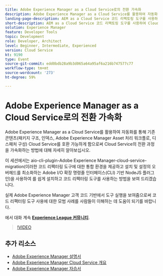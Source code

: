 ```yaml
---
title: Adobe Experience Manager as a Cloud Service로의 전환 가속화
description: Adobe Experience Manager as a Cloud Service를 활용하여 자동화를 통해 기존 콘텐츠(패키지 구조, 인덱스, Adobe Experience Manager Asset 처리 워크플로, 디스패처 구성) Cloud Service를 호환 가능하게 함으로써 Cloud Service의 전환 과정을 가속화하는 방법에 대해 자세히 알아보십시오.
landing-page-description: AEM as a Cloud Service 코드 리팩토링 도구를 사용하여 Cloud Service로의 전환을 가속화하십시오.
short-description: AEM as a Cloud Service 코드 리팩토링 도구를 사용하여 Cloud Service로의 전환을 가속화하십시오.
solution: Experience Manager
feature: Developer Tools
topic: Development
role: Developer, Architect
level: Beginner, Intermediate, Experienced
version: Cloud Service
kt: 9190
type: Event
source-git-commit: edd0bdb28a9b3d065a64a95af6a216b747577c77
workflow-type: tm+mt
source-wordcount: '273'
ht-degree: 59%

---
```


# Adobe Experience Manager as a Cloud Service로의 전환 가속화

Adobe Experience Manager as a Cloud Service를 활용하여 자동화를 통해 기존 콘텐츠(패키지 구조, 인덱스, Adobe Experience Manager Asset 처리 워크플로, 디스패처 구성) Cloud Service를 호환 가능하게 함으로써 Cloud Service의 전환 과정을 가속화하는 방법에 대해 자세히 알아보십시오.

이 세션에서는 aio-cli-plugin-Adobe Experience Manager-cloud-service-migration(이러한 코드 리팩터링 도구에 대한 통합 환경을 제공하고 설치 및 설정의 오버헤드를 최소화하는 Adobe I/O 확장 명령줄 인터페이스(CLI) 기반 NodeJS 플러그인)을 사용하여 를 쉽게 설치하고 코드 리팩터링 도구를 사용하는 방법을 보여 드리겠습니다.

실제 Adobe Experience Manager 고객 코드 기반에서 도구 실행을 보여줌으로써 코드 리팩터링 도구 사용에 대한 모범 사례를 사람들이 이해하는 데 도움이 되기를 바랍니다.

에서 대화 계속 **[Experience League 커뮤니티](https://adobe.ly/3ETr7FI)**.

>[!VIDEO](https://video.tv.adobe.com/v/338036/?quality=12&learn=on&hidetitle=true)

## 추가 리소스

- [Adobe Experience Manager 설명서](https://experienceleague.adobe.com/docs/experience-manager-cloud-service.html)
- [Adobe Experience Manager Cloud Service 개요](https://experienceleague.adobe.com/docs/experience-manager-cloud-service/overview/home.html)
- [Adobe Experience Manager 자습서](https://experienceleague.adobe.com/docs/experience-manager-tutorials.html)
